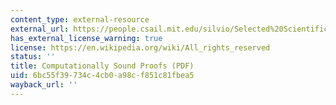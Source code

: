 ```yaml
---
content_type: external-resource
external_url: https://people.csail.mit.edu/silvio/Selected%20Scientific%20Papers/Proof%20Systems/Computationally_Sound_Proofs.pdf
has_external_license_warning: true
license: https://en.wikipedia.org/wiki/All_rights_reserved
status: ''
title: Computationally Sound Proofs (PDF)
uid: 6bc55f39-734c-4cb0-a98c-f851c81fbea5
wayback_url: ''
---
```

